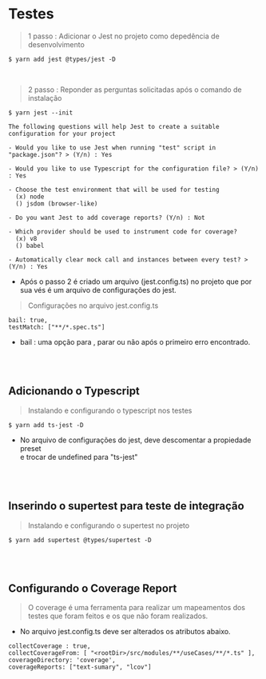 # Testes

> 1 passo : Adicionar o Jest no projeto como depedência de desenvolvimento

`$ yarn add jest @types/jest -D`

<br>

> 2 passo : Reponder as perguntas solicitadas após o comando de instalação

`$ yarn jest --init`

```
The following questions will help Jest to create a suitable configuration for your project 

- Would you like to use Jest when running "test" script in "package.json"? > (Y/n) : Yes

- Would you like to use Typescript for the configuration file? > (Y/n) : Yes

- Choose the test environment that will be used for testing
  (x) node 
  () jsdom (browser-like) 
  
- Do you want Jest to add coverage reports? (Y/n) : Not

- Which provider should be used to instrument code for coverage?
  (x) v8
  () babel
  
- Automatically clear mock call and instances between every test? > (Y/n) : Yes
```

- Após o passo 2 é criado um arquivo (jest.config.ts) no projeto que por sua vés é um arquivo de configurações do jest.

> Configurações no arquivo jest.config.ts

```
bail: true,
testMatch: ["**/*.spec.ts"]
```
- bail : uma opção para , parar ou não após o primeiro erro encontrado.

<br><br>

## Adicionando o Typescript

> Instalando e configurando o typescript nos testes

`$ yarn add ts-jest -D`

- No arquivo de configurações do jest, deve descomentar a propiedade preset <br> e trocar de undefined para "ts-jest"

<br><br>

## Inserindo o supertest para teste de integração

> Instalando e configurando o supertest no projeto

`$ yarn add supertest @types/supertest -D`

<br><br>

## Configurando o Coverage Report

> O coverage é uma ferramenta para realizar um mapeamentos dos testes que foram feitos e os que não foram realizados.

- No arquivo jest.config.ts deve ser alterados os atributos abaixo.

```
collectCoverage : true,
collectCoverageFrom: [ "<rootDir>/src/modules/**/useCases/**/*.ts" ],
coverageDirectory: 'coverage',
coverageReports: ["text-sumary", "lcov"]
```




